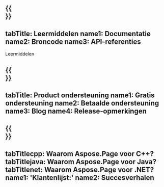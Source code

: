 ﻿---
translation: true
deploy: false
---

{{<section learningresources>}}
---
tabTitle: Leermiddelen
name1: Documentatie
name2: Broncode
name3: API-referenties
---

Leermiddelen

{{<section support>}}
---
tabTitle: Product ondersteuning
name1: Gratis ondersteuning
name2: Betaalde ondersteuning
name3: Blog
name4: Release-opmerkingen
---

{{<section why>}}
---
tabTitlecpp: Waarom Aspose.Page voor C++?
tabTitlejava: Waarom Aspose.Page voor Java?
tabTitlenet: Waarom Aspose.Page voor .NET?
name1: 'Klantenlijst:'
name2: Succesverhalen
---